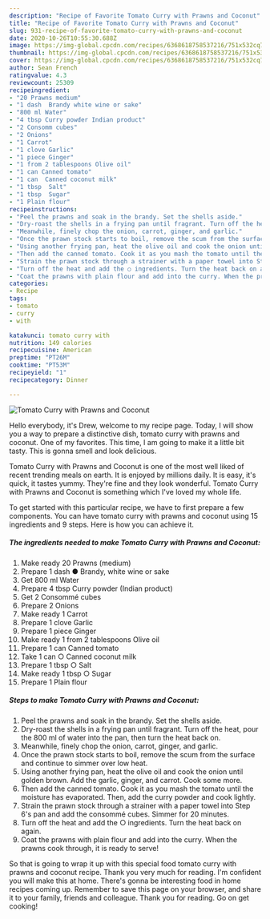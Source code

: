 ```yaml
---
description: "Recipe of Favorite Tomato Curry with Prawns and Coconut"
title: "Recipe of Favorite Tomato Curry with Prawns and Coconut"
slug: 931-recipe-of-favorite-tomato-curry-with-prawns-and-coconut
date: 2020-10-26T10:55:30.688Z
image: https://img-global.cpcdn.com/recipes/6368618758537216/751x532cq70/tomato-curry-with-prawns-and-coconut-recipe-main-photo.jpg
thumbnail: https://img-global.cpcdn.com/recipes/6368618758537216/751x532cq70/tomato-curry-with-prawns-and-coconut-recipe-main-photo.jpg
cover: https://img-global.cpcdn.com/recipes/6368618758537216/751x532cq70/tomato-curry-with-prawns-and-coconut-recipe-main-photo.jpg
author: Sean French
ratingvalue: 4.3
reviewcount: 25309
recipeingredient:
- "20 Prawns medium"
- "1 dash  Brandy white wine or sake"
- "800 ml Water"
- "4 tbsp Curry powder Indian product"
- "2 Consomm cubes"
- "2 Onions"
- "1 Carrot"
- "1 clove Garlic"
- "1 piece Ginger"
- "1 from 2 tablespoons Olive oil"
- "1 can Canned tomato"
- "1 can  Canned coconut milk"
- "1 tbsp  Salt"
- "1 tbsp  Sugar"
- "1 Plain flour"
recipeinstructions:
- "Peel the prawns and soak in the brandy. Set the shells aside."
- "Dry-roast the shells in a frying pan until fragrant. Turn off the heat, pour the 800 ml of water into the pan, then turn the heat back on."
- "Meanwhile, finely chop the onion, carrot, ginger, and garlic."
- "Once the prawn stock starts to boil, remove the scum from the surface and continue to simmer over low heat."
- "Using another frying pan, heat the olive oil and cook the onion until golden brown. Add the garlic, ginger, and carrot. Cook some more."
- "Then add the canned tomato. Cook it as you mash the tomato until the moisture has evaporated. Then, add the curry powder and cook lightly."
- "Strain the prawn stock through a strainer with a paper towel into Step 6&#39;s pan and add the consommé cubes. Simmer for 20 minutes."
- "Turn off the heat and add the ○ ingredients. Turn the heat back on again."
- "Coat the prawns with plain flour and add into the curry. When the prawns cook through, it is ready to serve!"
categories:
- Recipe
tags:
- tomato
- curry
- with

katakunci: tomato curry with 
nutrition: 149 calories
recipecuisine: American
preptime: "PT26M"
cooktime: "PT53M"
recipeyield: "1"
recipecategory: Dinner

---
```



![Tomato Curry with Prawns and Coconut](https://img-global.cpcdn.com/recipes/6368618758537216/751x532cq70/tomato-curry-with-prawns-and-coconut-recipe-main-photo.jpg)

Hello everybody, it's Drew, welcome to my recipe page. Today, I will show you a way to prepare a distinctive dish, tomato curry with prawns and coconut. One of my favorites. This time, I am going to make it a little bit tasty. This is gonna smell and look delicious.

Tomato Curry with Prawns and Coconut is one of the most well liked of recent trending meals on earth. It is enjoyed by millions daily. It is easy, it's quick, it tastes yummy. They're fine and they look wonderful. Tomato Curry with Prawns and Coconut is something which I've loved my whole life.




To get started with this particular recipe, we have to first prepare a few components. You can have tomato curry with prawns and coconut using 15 ingredients and 9 steps. Here is how you can achieve it.

<!--inarticleads1-->

##### The ingredients needed to make Tomato Curry with Prawns and Coconut:

1. Make ready 20 Prawns (medium)
1. Prepare 1 dash ● Brandy, white wine or sake
1. Get 800 ml Water
1. Prepare 4 tbsp Curry powder (Indian product)
1. Get 2 Consommé cubes
1. Prepare 2 Onions
1. Make ready 1 Carrot
1. Prepare 1 clove Garlic
1. Prepare 1 piece Ginger
1. Make ready 1 from 2 tablespoons Olive oil
1. Prepare 1 can Canned tomato
1. Take 1 can ○ Canned coconut milk
1. Prepare 1 tbsp ○ Salt
1. Make ready 1 tbsp ○ Sugar
1. Prepare 1 Plain flour




<!--inarticleads2-->

##### Steps to make Tomato Curry with Prawns and Coconut:

1. Peel the prawns and soak in the brandy. Set the shells aside.
1. Dry-roast the shells in a frying pan until fragrant. Turn off the heat, pour the 800 ml of water into the pan, then turn the heat back on.
1. Meanwhile, finely chop the onion, carrot, ginger, and garlic.
1. Once the prawn stock starts to boil, remove the scum from the surface and continue to simmer over low heat.
1. Using another frying pan, heat the olive oil and cook the onion until golden brown. Add the garlic, ginger, and carrot. Cook some more.
1. Then add the canned tomato. Cook it as you mash the tomato until the moisture has evaporated. Then, add the curry powder and cook lightly.
1. Strain the prawn stock through a strainer with a paper towel into Step 6&#39;s pan and add the consommé cubes. Simmer for 20 minutes.
1. Turn off the heat and add the ○ ingredients. Turn the heat back on again.
1. Coat the prawns with plain flour and add into the curry. When the prawns cook through, it is ready to serve!




So that is going to wrap it up with this special food tomato curry with prawns and coconut recipe. Thank you very much for reading. I'm confident you will make this at home. There's gonna be interesting food in home recipes coming up. Remember to save this page on your browser, and share it to your family, friends and colleague. Thank you for reading. Go on get cooking!
